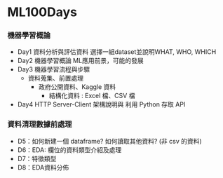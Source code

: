# ML100Days

### 機器學習概論
  * Day1 資料分析與評估資料 選擇一組dataset並說明WHAT, WHO, WHICH
  * Day2 機器學習概論 ML應用前景，可能的發展
  * Day3 機器學習流程與步驟
    * 資料蒐集、前置處理
      * 政府公開資料、Kaggle 資料
        * 結構化資料 : Excel 檔、CSV 檔
  * Day4 HTTP Server-Client 架構說明與 利用 Python 存取 API

### 資料清理數據前處理
  * D5：如何新建一個 dataframe? 如何讀取其他資料? (非 csv 的資料)
  * D6：EDA: 欄位的資料類型介紹及處理
  * D7：特徵類型
  * D8：EDA資料分佈
